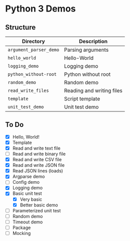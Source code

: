# Python 3 Demos

## Structure

| Directory              | Description               |
| ---------------------- | ------------------------- |
| `argument_parser_demo` | Parsing arguments         |
| `hello_world`          | Hello-World               |
| `logging_demo`         | Logging demo              |
| `python_without-root`  | Python without root       |
| `random_demo`          | Random demo               |
| `read_write_files`     | Reading and writing files |
| `template`             | Script template           |
| `unit_test_demo`       | Unit test demo            |

## To Do

* [x] Hello, World!
* [x] Template
* [x] Read and write text file
* [ ] Read and write binary file
* [x] Read and write CSV file
* [x] Read and write JSON file
* [x] Read JSON lines (loads)
* [x] Argparse demo
* [ ] Config demo
* [x] Logging demo
* [x] Basic unit test
    * [x] Very basic
    * [x] Better basic demo
* [ ] Parameterized unit test
* [ ] Random demo
* [ ] Timeout demo
* [ ] Package
* [ ] Mocking

